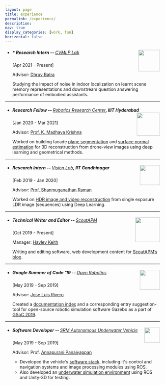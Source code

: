 ```yaml
---
layout: page
title: experience
permalink: /experience/
description:
nav: true
display_categories: [work, fun]
horizontal: false
---
```

- ##### * Research Intern -- <span style="font-weight:400">[CVMLP Lab](https://mlp.cc.gatech.edu/)</span> <img src="https://www.cc.gatech.edu/~parikh/static/img/lab/vil.png" width="70px" align="right">
  
  [Apr 2021 - Present]
  
  Advisor: [Dhruv Batra](https://www.cc.gatech.edu/~dbatra/) 

  Studying the impact of noise in indoor localization on learnt scene memory representations and downstream question answering performance of embodied assistants.

---
- ##### Research Fellow -- <span style="font-weight:400">[Robotics Research Center](https://robotics.iiit.ac.in)</span>, IIIT Hyderabad <img src="https://d1hl0z0ja1o93t.cloudfront.net/wp-content/uploads/2017/04/21165916/logo2.png" width="75px" align="right">
  
  [Jan 2020 - Mar 2021]

  Advisor: [Prof. K. Madhava Krishna](https://www.iiit.ac.in/people/faculty/mkrishna/)
  
  Worked on building facade [plane segmentation](https://www.scitepress.org/Papers/2021/102084/102084.pdf) and [surface normal estimation](building-facade-normal-estimation-crv)  for 3D reconstruction from drone-view images using deep learning and geometrical methods.

---

- ##### Research Intern -- <span style="font-weight:400">[Vision Lab](http://www.shanmuga.people.iitgn.ac.in/team.html)</span>, IIT Gandhinagar<img src="https://upload.wikimedia.org/wikipedia/en/thumb/a/a2/IIT_Gandhinagar_Logo.svg/1200px-IIT_Gandhinagar_Logo.svg.png" width="65px" align="right">
  
  [Feb 2019 - Jan 2020]

  Advisor: [Prof. Shanmuganathan Raman](http://www.shanmuga.people.iitgn.ac.in/)
  
  Worked on [HDR image and video reconstruction](https://github.com/mukulkhanna/fhdr) from single exposure LDR image (sequences) using Deep Learning.

---
- ##### Technical Writer and Editor -- <span style="font-weight:400">[ScoutAPM](http://scoutapm.com) </span><img src="https://assets.scoutapm.com/assets/public/scout_logo-f2ab3019302500d22b77f24685298b91e8b1fd4778ba5f67368cde418476f513.png" width="80px" align="right">
  
  [Oct 2019 - Present]

  Manager: [Hayley Keith](https://www.linkedin.com/in/hayleykeith/)
  
  Writing and editing software, web development content for [ScoutAPM’s blog](https://scoutapm.com/blog/author/mukul-khanna).

---
- ##### Google Summer of Code '19 -- <span style="font-weight:400">[Open Robotics](https://www.openrobotics.org/blog/2019/5/25/open-robotics-welcomes-our-gsoc-students)</span><img src="https://upload.wikimedia.org/wikipedia/commons/thumb/8/85/GSoC-icon.svg/1200px-GSoC-icon.svg.png" width="65px" align="right">
  
  [May 2019 - Sep 2019]

  Advisor: [Jose Luis Rivero](http://www.shanmuga.people.iitgn.ac.in/)

  Created a [documentation index](https://github.com/osrf/gazebo-doc-index) and a corresponding entry suggestion-tool for open-source robotic simulation software Gazebo as a part of [GSoC 2019](https://summerofcode.withgoogle.com/archive/2019/projects/6054863815835648/).

---

- ##### Software Developer -- <span style="font-weight:400">[SRM Autonomous Underwater Vehicle](https://www.srmauvsoftware.github.io)</span><img src="https://srmauvsoftware.github.io/assets/img/logo/logo4.png" width="50px" align="right">

  [May 2019 - Sep 2019]

  Advisor: Prof. [Annapurani Panaiyappan](https://www.srmist.edu.in/engineering/dept-cse/faculty/drannapurani-panaiyappan-k)

  - Developed the vehicle's [software stack](https://github.com/srmauvsoftware), including it's control and navigation systems and image processing modules using ROS.
  - Also developed an [underwater simulation environment](https://scholar.google.com/citations?view_op=view_citation&hl=en&user=kWAlOAkAAAAJ&citation_for_view=kWAlOAkAAAAJ:u5HHmVD_uO8C) using ROS and Unity-3D for testing.